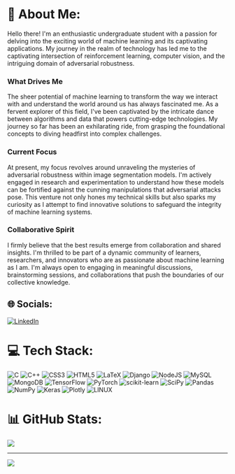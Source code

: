 # 💫 About Me:
Hello there! I'm an enthusiastic undergraduate student with a passion for delving into the exciting world of machine learning and its captivating applications. My journey in the realm of technology has led me to the captivating intersection of reinforcement learning, computer vision, and the intriguing domain of adversarial robustness.
### What Drives Me
The sheer potential of machine learning to transform the way we interact with and understand the world around us has always fascinated me. As a fervent explorer of this field, I've been captivated by the intricate dance between algorithms and data that powers cutting-edge technologies. My journey so far has been an exhilarating ride, from grasping the foundational concepts to diving headfirst into complex challenges.
### Current Focus
At present, my focus revolves around unraveling the mysteries of adversarial robustness within image segmentation models. I'm actively engaged in research and experimentation to understand how these models can be fortified against the cunning manipulations that adversarial attacks pose. This venture not only hones my technical skills but also sparks my curiosity as I attempt to find innovative solutions to safeguard the integrity of machine learning systems.
### Collaborative Spirit
I firmly believe that the best results emerge from collaboration and shared insights. I'm thrilled to be part of a dynamic community of learners, researchers, and innovators who are as passionate about machine learning as I am. I'm always open to engaging in meaningful discussions, brainstorming sessions, and collaborations that push the boundaries of our collective knowledge.


## 🌐 Socials:
[![LinkedIn](https://img.shields.io/badge/LinkedIn-%230077B5.svg?logo=linkedin&logoColor=white)](https://linkedin.com/in/arash-akbari-a46060128) 

# 💻 Tech Stack:
![C](https://img.shields.io/badge/c-%2300599C.svg?style=for-the-badge&logo=c&logoColor=white) ![C++](https://img.shields.io/badge/c++-%2300599C.svg?style=for-the-badge&logo=c%2B%2B&logoColor=white) ![CSS3](https://img.shields.io/badge/css3-%231572B6.svg?style=for-the-badge&logo=css3&logoColor=white) ![HTML5](https://img.shields.io/badge/html5-%23E34F26.svg?style=for-the-badge&logo=html5&logoColor=white) ![LaTeX](https://img.shields.io/badge/latex-%23008080.svg?style=for-the-badge&logo=latex&logoColor=white) ![Django](https://img.shields.io/badge/django-%23092E20.svg?style=for-the-badge&logo=django&logoColor=white) ![NodeJS](https://img.shields.io/badge/node.js-6DA55F?style=for-the-badge&logo=node.js&logoColor=white) ![MySQL](https://img.shields.io/badge/mysql-%2300f.svg?style=for-the-badge&logo=mysql&logoColor=white) ![MongoDB](https://img.shields.io/badge/MongoDB-%234ea94b.svg?style=for-the-badge&logo=mongodb&logoColor=white) ![TensorFlow](https://img.shields.io/badge/TensorFlow-%23FF6F00.svg?style=for-the-badge&logo=TensorFlow&logoColor=white) ![PyTorch](https://img.shields.io/badge/PyTorch-%23EE4C2C.svg?style=for-the-badge&logo=PyTorch&logoColor=white) ![scikit-learn](https://img.shields.io/badge/scikit--learn-%23F7931E.svg?style=for-the-badge&logo=scikit-learn&logoColor=white) ![SciPy](https://img.shields.io/badge/SciPy-%230C55A5.svg?style=for-the-badge&logo=scipy&logoColor=%white) ![Pandas](https://img.shields.io/badge/pandas-%23150458.svg?style=for-the-badge&logo=pandas&logoColor=white) ![NumPy](https://img.shields.io/badge/numpy-%23013243.svg?style=for-the-badge&logo=numpy&logoColor=white) ![Keras](https://img.shields.io/badge/Keras-%23D00000.svg?style=for-the-badge&logo=Keras&logoColor=white) ![Plotly](https://img.shields.io/badge/Plotly-%233F4F75.svg?style=for-the-badge&logo=plotly&logoColor=white) ![LINUX](https://img.shields.io/badge/Linux-FCC624?style=for-the-badge&logo=linux&logoColor=black)
# 📊 GitHub Stats:
![](https://github-readme-stats.vercel.app/api/top-langs/?username=arashakb&theme=dark&hide_border=false&include_all_commits=false&count_private=false&layout=compact)

---
[![](https://visitcount.itsvg.in/api?id=arashakb&icon=0&color=0)](https://visitcount.itsvg.in)

<!-- Proudly created with GPRM ( https://gprm.itsvg.in ) -->
